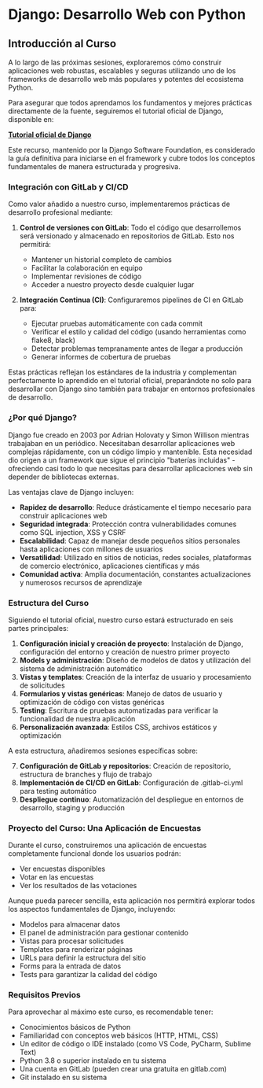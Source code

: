 # Django: Desarrollo Web con Python

## Introducción al Curso

A lo largo de las próximas sesiones, exploraremos cómo construir aplicaciones web robustas, escalables y seguras utilizando uno de los frameworks de desarrollo web más populares y potentes del ecosistema Python.

Para asegurar que todos aprendamos los fundamentos y mejores prácticas directamente de la fuente, seguiremos el tutorial oficial de Django, disponible en:

**[Tutorial oficial de Django](https://docs.djangoproject.com/es/stable/intro/tutorial01/)**

Este recurso, mantenido por la Django Software Foundation, es considerado la guía definitiva para iniciarse en el framework y cubre todos los conceptos fundamentales de manera estructurada y progresiva.

### Integración con GitLab y CI/CD

Como valor añadido a nuestro curso, implementaremos prácticas de desarrollo profesional mediante:

1. **Control de versiones con GitLab**: Todo el código que desarrollemos será versionado y almacenado en repositorios de GitLab. Esto nos permitirá:
   - Mantener un historial completo de cambios
   - Facilitar la colaboración en equipo
   - Implementar revisiones de código
   - Acceder a nuestro proyecto desde cualquier lugar

2. **Integración Continua (CI)**: Configuraremos pipelines de CI en GitLab para:
   - Ejecutar pruebas automáticamente con cada commit
   - Verificar el estilo y calidad del código (usando herramientas como flake8, black)
   - Detectar problemas tempranamente antes de llegar a producción
   - Generar informes de cobertura de pruebas

Estas prácticas reflejan los estándares de la industria y complementan perfectamente lo aprendido en el tutorial oficial, preparándote no solo para desarrollar con Django sino también para trabajar en entornos profesionales de desarrollo.

### ¿Por qué Django?

Django fue creado en 2003 por Adrian Holovaty y Simon Willison mientras trabajaban en un periódico. Necesitaban desarrollar aplicaciones web complejas rápidamente, con un código limpio y mantenible. Esta necesidad dio origen a un framework que sigue el principio "baterías incluidas" - ofreciendo casi todo lo que necesitas para desarrollar aplicaciones web sin depender de bibliotecas externas.

Las ventajas clave de Django incluyen:

* **Rapidez de desarrollo**: Reduce drásticamente el tiempo necesario para construir aplicaciones web
* **Seguridad integrada**: Protección contra vulnerabilidades comunes como SQL injection, XSS y CSRF
* **Escalabilidad**: Capaz de manejar desde pequeños sitios personales hasta aplicaciones con millones de usuarios
* **Versatilidad**: Utilizado en sitios de noticias, redes sociales, plataformas de comercio electrónico, aplicaciones científicas y más
* **Comunidad activa**: Amplia documentación, constantes actualizaciones y numerosos recursos de aprendizaje

### Estructura del Curso

Siguiendo el tutorial oficial, nuestro curso estará estructurado en seis partes principales:

1. **Configuración inicial y creación de proyecto**: Instalación de Django, configuración del entorno y creación de nuestro primer proyecto
2. **Models y administración**: Diseño de modelos de datos y utilización del sistema de administración automático
3. **Vistas y templates**: Creación de la interfaz de usuario y procesamiento de solicitudes
4. **Formularios y vistas genéricas**: Manejo de datos de usuario y optimización de código con vistas genéricas
5. **Testing**: Escritura de pruebas automatizadas para verificar la funcionalidad de nuestra aplicación
6. **Personalización avanzada**: Estilos CSS, archivos estáticos y optimización

A esta estructura, añadiremos sesiones específicas sobre:

7. **Configuración de GitLab y repositorios**: Creación de repositorio, estructura de branches y flujo de trabajo
8. **Implementación de CI/CD en GitLab**: Configuración de .gitlab-ci.yml para testing automático
9. **Despliegue continuo**: Automatización del despliegue en entornos de desarrollo, staging y producción

### Proyecto del Curso: Una Aplicación de Encuestas

Durante el curso, construiremos una aplicación de encuestas completamente funcional donde los usuarios podrán:
* Ver encuestas disponibles
* Votar en las encuestas
* Ver los resultados de las votaciones

Aunque pueda parecer sencilla, esta aplicación nos permitirá explorar todos los aspectos fundamentales de Django, incluyendo:
* Modelos para almacenar datos
* El panel de administración para gestionar contenido
* Vistas para procesar solicitudes
* Templates para renderizar páginas
* URLs para definir la estructura del sitio
* Forms para la entrada de datos
* Tests para garantizar la calidad del código

### Requisitos Previos

Para aprovechar al máximo este curso, es recomendable tener:
* Conocimientos básicos de Python
* Familiaridad con conceptos web básicos (HTTP, HTML, CSS)
* Un editor de código o IDE instalado (como VS Code, PyCharm, Sublime Text)
* Python 3.8 o superior instalado en tu sistema
* Una cuenta en GitLab (pueden crear una gratuita en gitlab.com)
* Git instalado en su sistema
